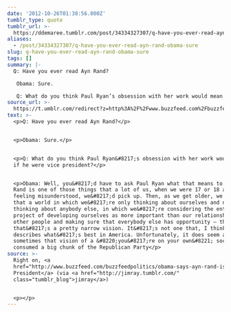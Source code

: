 ```yaml
---
date: '2012-10-26T01:38:56.000Z'
tumblr_type: quote
tumblr_url: >-
  https://ddemaree.tumblr.com/post/34334327307/q-have-you-ever-read-ayn-rand-obama-sure
aliases:
  - /post/34334327307/q-have-you-ever-read-ayn-rand-obama-sure
slug: q-have-you-ever-read-ayn-rand-obama-sure
tags: []
summary: |-
  Q: Have you ever read Ayn Rand?

   Obama: Sure.

   Q: What do you think Paul Ryan’s obsession with her work would mean if he were...
source_url: >-
  https://t.umblr.com/redirect?z=http%3A%2F%2Fwww.buzzfeed.com%2Fbuzzfeedpolitics%2Fobama-says-ayn-rand-is-for-teens&t=YjJhNTBlMDVjZTVjYTEwNmUzMWU3MWQ1NTU4OTk3MGNlNmViNGMzNywzNDMzNDMyNzMwNw%3D%3D&b=t%3AZwnU0JNPe2gtl9NEucydUA&p=https%3A%2F%2Fddemaree.tumblr.com%2Fpost%2F34334327307%2Fq-have-you-ever-read-ayn-rand-obama-sure&m=1&ts=1610235742
text: >-
  <p>Q: Have you ever read Ayn Rand?</p>


  <p>Obama: Sure.</p>


  <p>Q: What do you think Paul Ryan&#8217;s obsession with her work would mean
  if he were vice president?</p>


  <p>Obama: Well, you&#8217;d have to ask Paul Ryan what that means to him. Ayn
  Rand is one of those things that a lot of us, when we were 17 or 18 and
  feeling misunderstood, we&#8217;d pick up. Then, as we get older, we realize
  that a world in which we&#8217;re only thinking about ourselves and not
  thinking about anybody else, in which we&#8217;re considering the entire
  project of developing ourselves as more important than our relationships to
  other people and making sure that everybody else has opportunity – that
  that&#8217;s a pretty narrow vision. It&#8217;s not one that, I think,
  describes what&#8217;s best in America. Unfortunately, it does seem as if
  sometimes that vision of a &#8220;you&#8217;re on your own&#8221; society has
  consumed a big chunk of the Republican Party</p>
source: >-
  Right on, <a
  href="http://www.buzzfeed.com/buzzfeedpolitics/obama-says-ayn-rand-is-for-teens">Mr.
  President</a> (via <a href="http://jimray.tumblr.com/"
  class="tumblr_blog">jimray</a>)


  <p></p>
---
```


